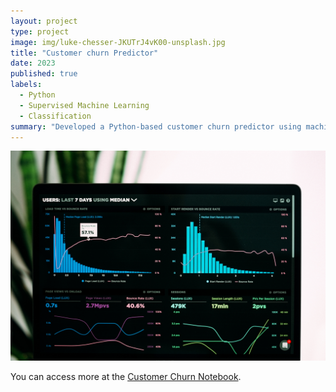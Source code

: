```yaml
---
layout: project
type: project
image: img/luke-chesser-JKUTrJ4vK00-unsplash.jpg
title: "Customer churn Predictor"
date: 2023
published: true
labels:
  - Python
  - Supervised Machine Learning
  - Classification
summary: "Developed a Python-based customer churn predictor using machine learning algorithms with accuracy score 94%, conducted EDA, cleaned and pre-processed the data to ensure the accuracy"
---
```



<img src="img/luke-chesser-JKUTrJ4vK00-unsplash.jpg" class="img-fluid">

You can access more at the [Customer Churn Notebook](https://colab.research.google.com/drive/1IjaT5GL0sUMH_aC0CQkWEy6m8ydfEDvf?usp=sharing).
